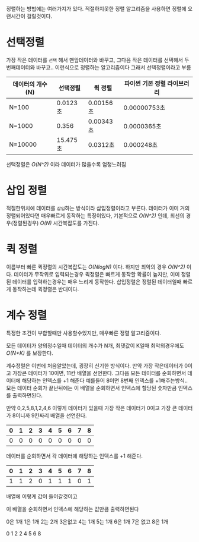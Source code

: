정렬하는 방법에는 여러가지가 있다. 적절하지못한 정렬 알고리즘을 사용하면 정렬에 오랜시간이 걸릴것이다.

# 선택정렬

가장 작은 데이터를 `선택` 해서 맨앞데이터와 바꾸고, 그다음 작은 데이터를 선택해서 두번째데이터와 바꾸고.. 이런식으로 정렬하는 알고리즘이다 그래서 선택정렬이라고 부름

| 데이터의 개수(N) | 선택정렬 | 퀵 정렬   | 파이썬 기본 정렬 라이브러리 |
| ---------------- | -------- | --------- | --------------------------- |
| N=100            | 0.0123초 | 0.00156초 | 0.00000753초                |
| N=1000           | 0.356    | 0.00343초 | 0.0000365초                 |
| N=10000          | 15.475초 | 0.0312초  | 0.000248초                  |

선택정렬은 _O(N^2)_ 이라 데이터가 많을수록 엄청느려짐

# 삽입 정렬

적절한위치에 데이터를 `삽입`하는 방식이라 삽입정렬이라고 부른다. 데이터가 이미 거의 정렬되어있다면 매우빠르게 동작하는 특징이있다, 기본적으로 _O(N^2)_ 인데, 최선의 경우(정렬된경우) _O(N)_ 시간복잡도를 가진다.

# 퀵 정렬

이름부터 빠른 퀵정렬의 시간복잡도는 _O(NlogN)_ 이다. 하지만 최악의 경우 _O(N^2)_ 이다. 데이터가 무작위로 입력되는경우 퀵정렬은 빠르게 동작할 확률이 높지만, 이미 정렬된 데이터를 입력하는경우는 매우 느리게 동작한다. 삽입정렬은 정렬된 데이터일때 빠르게 동작하는데 퀵정렬은 반대이다.

# 계수 정렬

특정한 조건이 부합할때만 사용할수있지만, 매우빠른 정렬 알고리즘이다.

모든 데이터가 양의정수일때 데이터의 개수가 N개, 최댓값이 K일때 최악의경우에도 _O(N+K)_ 를 보장한다.

계수정렬은 이번에 처음알았는데, 굉장히 신기한 방식이다. 만약 가장 작은데이터가 0이고 가장큰 데이터가 10이면, 11칸 배열을 선언한다. 그다음 모든 데이터를 순회하면서 데이터에 해당하는 인덱스를 +1 해준다 예를들어 8이면 8번째 인덱스를 +1해주는방식.. 모든 데이터 순회가 끝난뒤에는 이 배열을 순회하면서 인덱스에 할당된 숫자만큼 인덱스를 출력하면된다.

만약 0,2,5,8,1,2,4,6 이렇게 데이터가 있을때 가장 작은 데이터가 0이고 가장 큰 데이터가 8이니까 9칸짜리 배열을 선언한다.

| 0   | 1   | 2   | 3   | 4   | 5   | 6   | 7   | 8   |
| --- | --- | --- | --- | --- | --- | --- | --- | --- |
| 0   | 0   | 0   | 0   | 0   | 0   | 0   | 0   | 0   |

데이터를 순회하면서 각 데이터에 해당하는 인덱스를 +1 해준다.

| 0   | 1   | 2   | 3   | 4   | 5   | 6   | 7   | 8   |
| --- | --- | --- | --- | --- | --- | --- | --- | --- |
| 1   | 1   | 2   | 0   | 1   | 1   | 1   | 0   | 1   |

배열에 이렇게 값이 들어갈것이고

이 배열을 순회하면서 인덱스에 해당하는 값만큼 출력하면된다

0은 1개 1은 1개 2는 2개 3은없고 4는 1개 5는 1개 6은 1개 7은 없고 8은 1개

0 1 2 2 4 5 6 8
